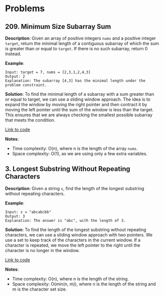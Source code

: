 # Problems

## 209. Minimum Size Subarray Sum

**Description**:
Given an array of positive integers `nums` and a positive integer `target`, return the minimal length of a contiguous subarray of which the sum is greater than or equal to `target`. If there is no such subarray, return 0 instead.

**Example**:
```plaintext
Input: target = 7, nums = [2,3,1,2,4,3]
Output: 2
Explanation: The subarray [4,3] has the minimal length under the problem constraint.
```
**Solution**:
To find the minimal length of a subarray with a sum greater than or equal to target, we can use a sliding window approach. The idea is to expand the window by moving the right pointer and then contract it by moving the left pointer until the sum of the window is less than the target. This ensures that we are always checking the smallest possible subarray that meets the condition.

[Link to code](209_minimum_size_sum.py)

**Notes**:
- Time complexity: O(n), where n is the length of the array `nums`.
- Space complexity: O(1), as we are using only a few extra variables.

## 3. Longest Substring Without Repeating Characters

**Description**:
Given a string `s`, find the length of the longest substring without repeating characters.

**Example**:
```plaintext
Input: s = "abcabcbb"
Output: 3
Explanation: The answer is "abc", with the length of 3.
```

**Solution**:
To find the length of the longest substring without repeating characters, we can use a sliding window approach with two pointers. We use a set to keep track of the characters in the current window. If a character is repeated, we move the left pointer to the right until the character is no longer in the window.

[Link to code](003_longest_substring.py)

**Notes**:
- Time complexity: O(n), where n is the length of the string.
- Space complexity: O(min(n, m)), where n is the length of the string and m is the character set size.

